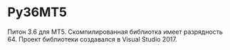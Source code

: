 # Py36MT5
Питон 3.6 для МТ5.
Скомпилированная библиотка имеет разрядность 64.
Проект библиотеки создавался в Visual Studio 2017.
